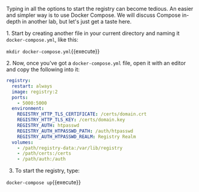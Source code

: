 Typing in all the options to start the registry can become tedious. An easier and simpler way is to use Docker Compose. We will discuss Compose in-depth in another lab, but let's just get a taste here. 

1\. Start by creating another file in your current directory and naming it `docker-compose.yml`, like this:

`mkdir docker-compose.yml`{{execute}}

2\. Now, once you've got a `docker-compose.yml` file, open it with an editor and copy the following into it:

```.yaml
registry:
  restart: always
  image: registry:2
  ports:
    - 5000:5000
  environment:
    REGISTRY_HTTP_TLS_CERTIFICATE: /certs/domain.crt
    REGISTRY_HTTP_TLS_KEY: /certs/domain.key
    REGISTRY_AUTH: htpasswd
    REGISTRY_AUTH_HTPASSWD_PATH: /auth/htpasswd
    REGISTRY_AUTH_HTPASSWD_REALM: Registry Realm
  volumes:
    - /path/registry-data:/var/lib/registry
    - /path/certs:/certs
    - /path/auth:/auth
```

3. To start the registry, type:

`docker-compose up`{{execute}}

